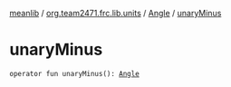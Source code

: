 [meanlib](../../index.md) / [org.team2471.frc.lib.units](../index.md) / [Angle](index.md) / [unaryMinus](./unary-minus.md)

# unaryMinus

`operator fun unaryMinus(): `[`Angle`](index.md)